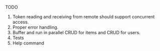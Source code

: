 TODO

1. Token reading and receiving from remote should support concurrent access.
2. Proper error handling.
3. Buffer and run in parallel CRUD for items and CRUD for users.
4. Tests
5. Help command
